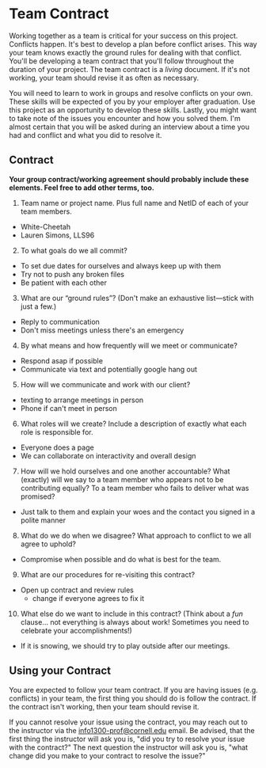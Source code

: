 # Team Contract

Working together as a team is critical for your success on this project. Conflicts happen. It's best to develop a plan before conflict arises. This way your team knows exactly the ground rules for dealing with that conflict. You'll be developing a team contract that you'll follow throughout the duration of your project. The team contract is a *living* document. If it's not working, your team should revise it as often as necessary.

You will need to learn to work in groups and resolve conflicts on your own. These skills will be expected of you by your employer after graduation. Use this project as an opportunity to develop these skills. Lastly, you might want to take note of the issues you encounter and how you solved them. I'm almost certain that you will be asked during an interview about a time you had and conflict and what you did to resolve it.

## Contract

**Your group contract/working agreement should probably include these elements. Feel free to add other terms, too.**

1. Team name or project name. Plus full name and NetID of each of your team members.
  - White-Cheetah
  - Lauren Simons, LLS96




2. To what goals do we all commit?
  - To set due dates for ourselves and always keep up with them
  - Try not to push any broken files
  - Be patient with each other


3. What are our “ground rules”? (Don't make an exhaustive list—stick with just a few.)
  - Reply to communication
  - Don't miss meetings unless there's an emergency


4. By what means and how frequently will we meet or communicate?
  - Respond asap if possible
  - Communicate via text and potentially google hang out




5. How will we communicate and work with our client?
  - texting to arrange meetings in person
  - Phone if can't meet in person



6. What roles will we create? Include a description of exactly what each role is responsible for.
  - Everyone does a page
  - We can collaborate on interactivity and overall design



7. How will we hold ourselves and one another accountable? What (exactly) will we say to a team member who appears not to be contributing equally? To a team member who fails to deliver what was promised?
  - Just talk to them and explain your woes and the contact you signed in a polite manner



8. What do we do when we disagree? What approach to conflict to we all agree to uphold?
  - Compromise when possible and do what is best for the team.



9. What are our procedures for re-visiting this contract?
  - Open up contract and review rules
    - change if everyone agrees to fix it



10. What else do we want to include in this contract? (Think about a *fun* clause... not everything is always about work! Sometimes you need to celebrate your accomplishments!)
  - If it is snowing, we should try to play outside after our meetings.



## Using your Contract

You are expected to follow your team contract. If you are having issues (e.g. conflicts) in your team, the first thing you should do is follow the contract. If the contract isn't working, then your team should revise it.

If you cannot resolve your issue using the contract, you may reach out to the instructor via the <info1300-prof@cornell.edu> email. Be advised, that the first thing the instructor will ask you is, "did you try to resolve your issue with the contract?" The next question the instructor will ask you is, "what change did you make to your contract to resolve the issue?"
